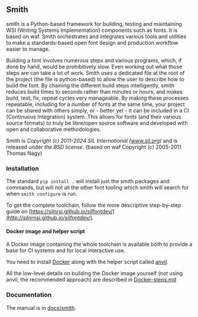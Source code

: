 ## Smith

smith is a Python-based framework for building, testing and maintaining WSI
(Writing Systems Implementation) components such as fonts. It is based on waf.
Smith orchestrates and integrates various tools and utilities to make a
standards-based open font design and production workflow easier to manage.

Building a font involves numerous steps and various programs, which, if done by
hand, would be prohibitively slow. Even working out what those steps are can
take a lot of work. Smith uses a dedicated file at the root of the project (the
file is python-based) to allow the user to describe how to build the font. By
chaining the different build steps intelligently, smith reduces build times to
seconds rather than minutes or hours, and makes build, test, fix, repeat cycles
very manageable. By making these processes repeatable, including for a number
of fonts at the same time, your project can be shared with others simply, or -
better yet - it can be included in a CI (Continuous Integration) system. This
allows for fonts (and their various source formats) to truly be libre/open
source software and developed with open and collaborative methodologies.

Smith is _Copyright (c) 2011-2024 SIL International (www.sil.org)_
and is released under _the BSD license_.
(based on waf Copyright (c) 2005-2011 Thomas Nagy)

### Installation

The standard `pip install .` will install just the smith packages and commands,
but will not all the other font tooling which smith will search for
when `smith configure` is run. 

To get the complete toolchain, follow the more descriptive step-by-step guide on [https://silnrsi.github.io/silfontdev/](http://silnrnsi.github.io/silfontdev/).

#### Docker image and helper script 
A Docker image containing the whole toolchain is available both to provide a base for CI systems and for local interactive use.

You need to install [Docker](https://docs.docker.com/get-docker/) along with the helper script called [anvil](https://github.com/silnrsi/anvil/).

All the low-level details on building the Docker image yourself (not using anvil, the recommended approach) are described in [Docker-steps.md](Docker-steps.md)

### Documentation

The manual is in
[docs/smith](docs/smith/manual.asc).
